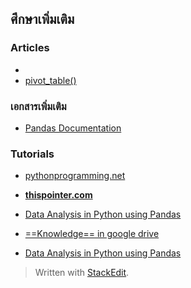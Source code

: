 ## ศึกษาเพิ่มเติม

### Articles
- 
- [pivot_table() ](https://dfrieds.com/data-analysis/pivot-table-python-pandas.html)

### เอกสารเพิ่มเติม
- [Pandas Documentation](https://pandas.pydata.org/pandas-docs/stable/index.html)

### Tutorials

- [pythonprogramming.net](https://pythonprogramming.net/)
- [**thispointer.com**](https://thispointer.com/python-pandas-how-to-create-dataframe-from-dictionary/)
- [Data Analysis in Python using Pandas](https://thispointer.com/data-analysis-in-python-using-pandas/)
- [==Knowledge== in google drive](https://drive.google.com/drive/folders/1_2zyOkuseqGGCCxOhScXYxe98XLjQgUe)



- [Data Analysis in Python using Pandas](https://thispointer.com/data-analysis-in-python-using-pandas/)

> Written with [StackEdit](https://stackedit.io/).
<!--stackedit_data:
eyJoaXN0b3J5IjpbLTQzNzUyMjEwNywtMjAzMTY4MzgzMCwxMz
QwNjgzNjU3LDE0OTc4MzQ4MTgsLTE4ODIxOTE0MiwxMDkwMDAx
NTQ2LC0xNzc0MjQ3NjE0XX0=
-->